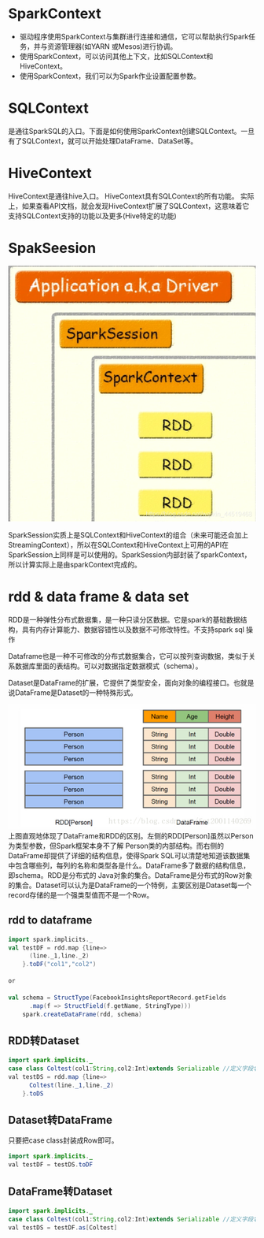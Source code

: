 # SparkContext
- 驱动程序使用SparkContext与集群进行连接和通信，它可以帮助执行Spark任务，并与资源管理器(如YARN 或Mesos)进行协调。
- 使用SparkContext，可以访问其他上下文，比如SQLContext和HiveContext。
- 使用SparkContext，我们可以为Spark作业设置配置参数。

# SQLContext
是通往SparkSQL的入口。下面是如何使用SparkContext创建SQLContext。一旦有了SQLContext，就可以开始处理DataFrame、DataSet等。

# HiveContext
HiveContext是通往hive入口。
HiveContext具有SQLContext的所有功能。
实际上，如果查看API文档，就会发现HiveContext扩展了SQLContext，这意味着它支持SQLContext支持的功能以及更多(Hive特定的功能)

# SpakSeesion
![](../../source//spark_session&context.png)

SparkSession实质上是SQLContext和HiveContext的组合（未来可能还会加上StreamingContext），所以在SQLContext和HiveContext上可用的API在SparkSession上同样是可以使用的。SparkSession内部封装了sparkContext，所以计算实际上是由sparkContext完成的。

# rdd & data frame & data set


RDD是一种弹性分布式数据集，是一种只读分区数据。它是spark的基础数据结构，具有内存计算能力、数据容错性以及数据不可修改特性。不支持spark sql 操作

Dataframe也是一种不可修改的分布式数据集合，它可以按列查询数据，类似于关系数据库里面的表结构。可以对数据指定数据模式（schema）。

Dataset是DataFrame的扩展，它提供了类型安全，面向对象的编程接口。也就是说DataFrame是Dataset的一种特殊形式。


![](../../source/rdd&dataframe.png)
上图直观地体现了DataFrame和RDD的区别。左侧的RDD[Person]虽然以Person为类型参数，但Spark框架本身不了解 Person类的内部结构。而右侧的DataFrame却提供了详细的结构信息，使得Spark SQL可以清楚地知道该数据集中包含哪些列，每列的名称和类型各是什么。DataFrame多了数据的结构信息，即schema。RDD是分布式的 Java对象的集合。DataFrame是分布式的Row对象的集合。Dataset可以认为是DataFrame的一个特例，主要区别是Dataset每一个record存储的是一个强类型值而不是一个Row。


## rdd to dataframe
```scala
import spark.implicits._
val testDF = rdd.map {line=>
      (line._1,line._2)
    }.toDF("col1","col2")

or

val schema = StructType(FacebookInsightsReportRecord.getFields
      .map(f => StructField(f.getName, StringType)))
    spark.createDataFrame(rdd, schema)
```

## RDD转Dataset
```java
import spark.implicits._
case class Coltest(col1:String,col2:Int)extends Serializable //定义字段名和类型
val testDS = rdd.map {line=>
      Coltest(line._1,line._2)
    }.toDS
```

## Dataset转DataFrame
只要把case class封装成Row即可。
```java
import spark.implicits._
val testDF = testDS.toDF
```


## DataFrame转Dataset
```java
import spark.implicits._
case class Coltest(col1:String,col2:Int)extends Serializable //定义字段名和类型
val testDS = testDF.as[Coltest]
```